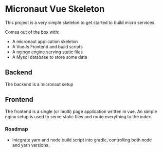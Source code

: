 # Micronaut Vue Skeleton
This project is a very simple skeleton to get started to build micro services.

Comes out of the box with:
- A micronaut application skeleton
- A VueJs Frontend and build scripts
- A ngingx engine serving static files
- A Mysql database to store some data

## Backend
The backend is a micronaut setup

## Frontend
The frontend is a single (or multi) page application written in vue. An simple nginx setup is used to serve 
static files and route everything to the index.

### Roadmap
- Integrate yarn and node build script into gradle, controlling both node and yarn versions.

